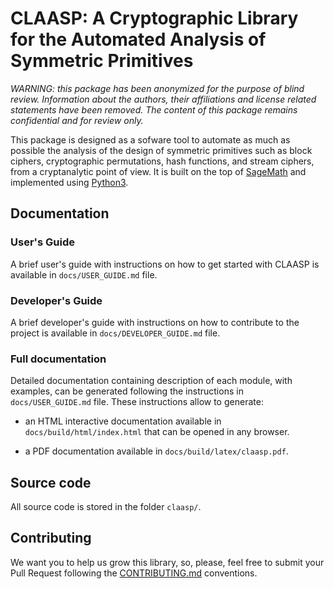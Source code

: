 # CLAASP: A Cryptographic Library for the Automated Analysis of Symmetric Primitives

_WARNING: this package has been anonymized for the purpose of blind review. 
Information about the authors, their affiliations and license related statements have been removed.
The content of this package remains confidential and for review only._


This package is designed as a sofware tool to automate as much as possible the analysis of the design of symmetric primitives 
such as block ciphers, cryptographic permutations, hash functions, and stream ciphers, from a cryptanalytic point of view.
It is built on the top of [SageMath](http://www.sagemath.org) and
implemented using [Python3](https://www.python.org/).

## Documentation

### User's Guide

A brief user's guide with instructions on how to get started with CLAASP 
is available in `docs/USER_GUIDE.md` file.

### Developer's Guide

A brief developer's guide with instructions on how to contribute to the project 
is available in `docs/DEVELOPER_GUIDE.md` file.
 
### Full documentation

Detailed documentation containing description of each module, with examples, can be generated following 
the instructions in `docs/USER_GUIDE.md` file. 
These instructions allow to generate:

- an HTML interactive documentation available in `docs/build/html/index.html` that can be opened in any browser.
 
- a PDF documentation available in `docs/build/latex/claasp.pdf`.

## Source code

All source code is stored in the folder ``claasp/``.

## Contributing
We want you to help us grow this library, so, please, feel free to submit your Pull Request following the 
[CONTRIBUTING.md](./CONTRIBUTING.md) conventions.
